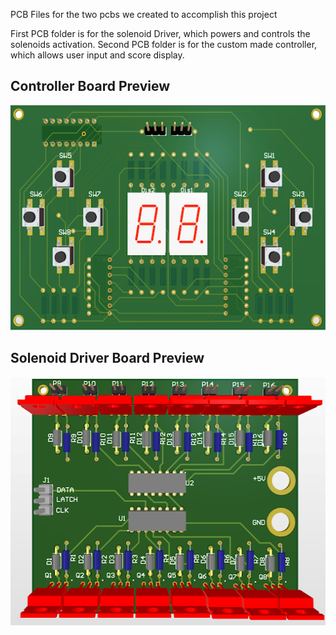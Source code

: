 PCB Files for the two pcbs we created to accomplish this project

First PCB folder is for the solenoid Driver, which powers and controls the solenoids activation.
Second PCB folder is for the custom made controller, which allows user input and score display.

## Controller Board Preview
<img src="../etc/Controller.png" width="600" height="360" />


## Solenoid Driver Board Preview
<img src="../etc/Solenoid Driver.png" width="512" height="397" />
